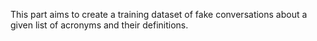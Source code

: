 This part aims to create a training dataset of fake conversations about a given list of acronyms and their definitions. 

